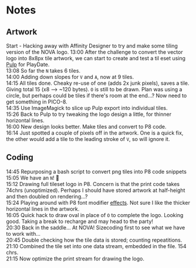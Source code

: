 # Notes

## Artwork

Start - Hacking away with Affinity Designer to try and make some tiling version of the NOVA logo.
13:00 After the challenge to convert the vector logo into 8x8px tile artwork, we can start to create and test a til  eset using [Pulp](https://play.date/pulp/) for PlayDate.  
13:08 So far the `N` takes 6 tiles.  
14:00 Adding down slopes for `V` and `A`, now at 9 tiles.  
14:15 All tiles done. Cheaky re-use of one (adds 2x junk pixels), saves a tile. Giving total 15 (x8 --> ~120 bytes). `O` is still to be drawn. Plan was using a circle, but perhaps could be tiles if there's room at the end...? Now need to get something in PICO-8.  
14:35 Use ImageMagick to slice up Pulp export into individual tiles.  
15:26 Back to Pulp to try tweaking the logo design a little, for thinner horizontal lines.  
16:00 New design looks better. Make tiles and convert to P8 code.  
16:14 Just spotted a couple of pixels off in the artwork. One is a quick fix, the other would add a tile to the leading stroke of `V`, so will ignore it.  



## Coding

14:45 Repurposing a bash script to convert png tiles into P8 code snippets  
15:05 We have an `N`! 🎉  
15:12 Drawing full tileset logo in P8. Concern is that the print code takes 74chrs (unoptimized). Perhaps I should have stored artwork at half-height and then doubled on rendering...?  
15:24 Playing around with P8 font modifier [effects](https://pico-8.fandom.com/wiki/P8SCII_Control_Codes#Changing_character_rendering_modes). Not sure I like the thicker horizontal lines in the artwork.  
16:05 Quick hack to draw oval in place of `O` to complete the logo. Looking good. Taking a break to recharge and may head to the party!  
20:30 Back in the saddle... At NOVA! Sizecoding first to see what we have to work with...  
20:45 Double checking how the tile data is stored; counting repeatitions.  
21:10 Combined the tile set into one data stream, embedded in the file. 154 chrs.  
21:15 Now optimize the print stream for drawing the logo.  
